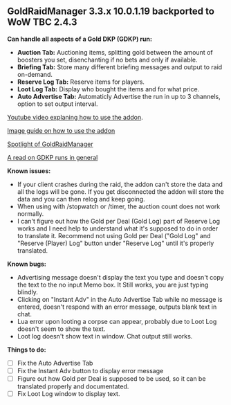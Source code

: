 ## GoldRaidManager 3.3.x 10.0.1.19 backported to WoW TBC 2.4.3

**Can handle all aspects of a Gold DKP (GDKP) run:**
- **Auction Tab:** Auctioning items, splitting gold between the amount of boosters you set, disenchanting if no bets and only if available. 
- **Briefing Tab:** Store many different briefing messages and output to raid on-demand. 
- **Reserve Log Tab:** Reserve items for players.
- **Loot Log Tab:** Display who bought the items and for what price. 
- **Auto Advertise Tab:** Automaticly Advertise the run in up to 3 channels, option to set output interval.

[Youtube video explaning how to use the addon](https://youtu.be/2FiXr4XQkHk).

[Image guide on how to use the addon](https://i.imgur.com/C43AIUV.jpg)

[Spotlight of GoldRaidManager](http://www.twistednether.net/2009/10/30/resource-site-spotlight-goldraidmanager/)

[A read on GDKP runs in general](https://www.engadget.com/2010/06/14/gold-capped-gdkp-raiding-for-fun-and-profit/)


**Known issues:**
* If your client crashes during the raid, the addon can't store the data and all the logs will be gone. 
  If you get disconnected the addon will store the data and you can then relog and keep going. 
* When using with /stopwatch or /timer, the auction count does not work normally.
* I can't figure out how the Gold per Deal (Gold Log) part of Reserve Log works and I need help to understand what it's supposed to do in order to translate it.
  Recommend not using Gold per Deal ("Gold Log" and "Reserve (Player) Log" button under "Reserve Log" until it's properly translated. 

**Known bugs:**
* Advertising message doesn't display the text you type and doesn't copy the text to the no input Memo box. It Still works, you are just typing blindly. 
* Clicking on "Instant Adv" in the Auto Advertise Tab while no message is entered, doesn't respond with an error message, outputs blank text in chat. 
* Lua error upon looting a corpse can appear, probably due to Loot Log doesn't seem to show the text.
* Loot log doesn't show text in window. Chat output still works. 

**Things to do:**
- [ ] Fix the Auto Advertise Tab
- [ ] Fix the Instant Adv button to display error message
- [ ] Figure out how Gold per Deal is supposed to be used, so it can be translated properly and documentated. 
- [ ] Fix Loot Log window to display text. 